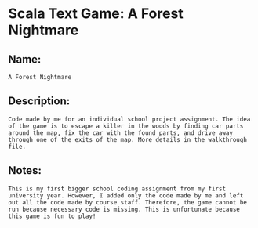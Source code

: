 # Scala Text Game: A Forest Nightmare

## Name: 
    A Forest Nightmare

## Description: 
    Code made by me for an individual school project assignment. The idea of the game is to escape a killer in the woods by finding car parts around the map, fix the car with the found parts, and drive away through one of the exits of the map. More details in the walkthrough file.
## Notes:
    This is my first bigger school coding assignment from my first university year. However, I added only the code made by me and left out all the code made by course staff. Therefore, the game cannot be run because necessary code is missing. This is unfortunate because this game is fun to play!
